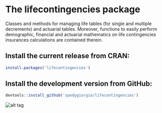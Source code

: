 # The lifecontingencies package

Classes and methods for managing life tables (for single and multiple decrements) and actuarial tables. Moreover, functions to easily perform demographic, financial and actuarial mathematics on life contingencies insurances calculations are contained therein.

## Install the current release from CRAN:
```r
install.packages('lifecontingencies')
```

## Install the development version from GitHub:
```r
devtools::install_github('spedygiorgio/lifecontingencies')
```

![alt tag](https://travis-ci.org/spedygiorgio/lifecontingencies.svg?branch=master)